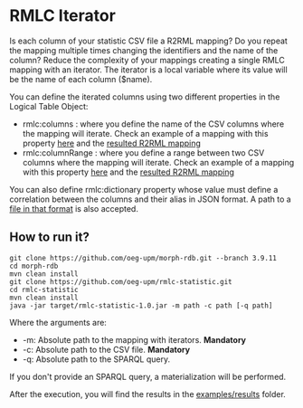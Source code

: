 # RMLC Iterator
Is each column of your statistic CSV file a R2RML mapping? Do you repeat the mapping multiple times changing the 
identifiers and the name of the column? Reduce the complexity of your mappings creating a single RMLC mapping
with an iterator. The iterator is a local variable where its value will be the name of each column ($name).

You can define the iterated columns using two different properties in the Logical Table Object:
+ rmlc:columns : where you define the name of the CSV columns where the mapping will iterate. Check an example of a mapping
with this property [here](https://github.com/dachafra/rmlc-statistic/blob/master/examples/mappings/2016-P21-columns.rmlc.ttl) and
the [resulted R2RML mapping](https://github.com/dachafra/rmlc-statistic/blob/master/examples/mappings/2016-P21-columns.r2rml.ttl)
+ rmlc:columnRange : where you define a range between two CSV columns where the mapping will iterate. Check an 
example of a mapping with this property [here](https://github.com/dachafra/rmlc-statistic/blob/master/examples/mappings/2016-P21-range.rmlc.ttl)
and the [resulted R2RML mapping](https://github.com/dachafra/rmlc-statistic/blob/master/examples/mappings/2016-P21-range.r2rml.ttl)

You can also define rmlc:dictionary property whose value must define a correlation between the columns and their alias in JSON format. A path to a [file in that format](https://github.com/dachafra/rmlc-statistic/blob/master/examples/json/dictionary.json) is also accepted.



## How to run it?
```
git clone https://github.com/oeg-upm/morph-rdb.git --branch 3.9.11
cd morph-rdb
mvn clean install
git clone https://github.com/oeg-upm/rmlc-statistic.git
cd rmlc-statistic
mvn clean install
java -jar target/rmlc-statistic-1.0.jar -m path -c path [-q path]
```
Where the arguments are:
+ -m: Absolute path to the mapping with iterators. **Mandatory**
+ -c: Absolute path to the CSV file. **Mandatory**
+ -q: Absolute path to the SPARQL query.

If you don't provide an SPARQL query, a materialization will be performed. 

After the execution, you will find the results in the [examples/results](https://github.com/dachafra/rmlc-statistic/blob/master/examples/results) folder.

